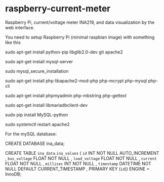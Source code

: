 # raspberry-current-meter
Raspberry Pi, current/voltage meter INA219, and data visualization by the web interface.

You need to setup Raspberry Pi (minimal raspbian image) with something like this

sudo apt-get install python-pip libglib2.0-dev git apache2

sudo apt-get install mysql-server

sudo mysql_secure_installation

sudo apt-get install php libapache2-mod-php php-mcrypt php-mysql php-cli

sudo apt-get install phpmyadmin php-mbstring php-gettext

sudo apt-get install libmariadbclient-dev

sudo pip install MySQL-python

sudo systemctl restart apache2


For the mySQL database:

CREATE DATABASE ina_data;

CREATE TABLE `ina_data`.`ina_values` ( `id` INT NOT NULL AUTO_INCREMENT , `bus_voltage` FLOAT NOT NULL , `load_voltage` FLOAT NOT NULL , `current` FLOAT NOT NULL , `millisec` INT NOT NULL , `timestamp` DATETIME NOT NULL DEFAULT CURRENT_TIMESTAMP , PRIMARY KEY (`id`)) ENGINE = InnoDB;
